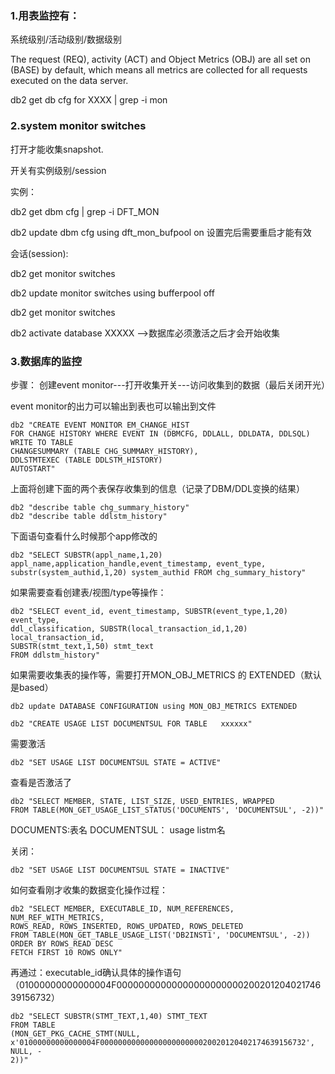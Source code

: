 ### 1.用表监控有：
系统级别/活动级别/数据级别

The request (REQ), activity (ACT) and Object Metrics (OBJ) are all set on (BASE) by default, which means all metrics are
collected for all requests executed on the data server.

db2 get db cfg for XXXX | grep -i mon

### 2.system monitor switches 

打开才能收集snapshot.

开关有实例级别/session

实例：

db2 get dbm cfg | grep -i DFT_MON

db2 update dbm cfg using dft_mon_bufpool on 设置完后需要重启才能有效

会话(session):

db2 get monitor switches

db2 update monitor switches using bufferpool off

db2 get monitor switches

db2 activate database XXXXX
-->数据库必须激活之后才会开始收集


### 3.数据库的监控

步骤：
创建event monitor---打开收集开关---访问收集到的数据（最后关闭开光）

event monitor的出力可以输出到表也可以输出到文件

    db2 "CREATE EVENT MONITOR EM_CHANGE_HIST
    FOR CHANGE HISTORY WHERE EVENT IN (DBMCFG, DDLALL, DDLDATA, DDLSQL)
    WRITE TO TABLE
    CHANGESUMMARY (TABLE CHG_SUMMARY_HISTORY),
    DDLSTMTEXEC (TABLE DDLSTM_HISTORY)
    AUTOSTART"

上面将创建下面的两个表保存收集到的信息（记录了DBM/DDL变换的结果）

    db2 "describe table chg_summary_history"
    db2 "describe table ddlstm_history"

下面语句查看什么时候那个app修改的

    db2 "SELECT SUBSTR(appl_name,1,20)
    appl_name,application_handle,event_timestamp, event_type,
    substr(system_authid,1,20) system_authid FROM chg_summary_history"

如果需要查看创建表/视图/type等操作：

    db2 "SELECT event_id, event_timestamp, SUBSTR(event_type,1,20) event_type,
    ddl_classification, SUBSTR(local_transaction_id,1,20) local_transaction_id,
    SUBSTR(stmt_text,1,50) stmt_text
    FROM ddlstm_history"

如果需要收集表的操作等，需要打开MON_OBJ_METRICS 的 EXTENDED（默认是based）

    db2 update DATABASE CONFIGURATION using MON_OBJ_METRICS EXTENDED

    db2 "CREATE USAGE LIST DOCUMENTSUL FOR TABLE   xxxxxx"


需要激活
    
    db2 "SET USAGE LIST DOCUMENTSUL STATE = ACTIVE"

查看是否激活了

    db2 "SELECT MEMBER, STATE, LIST_SIZE, USED_ENTRIES, WRAPPED
    FROM TABLE(MON_GET_USAGE_LIST_STATUS('DOCUMENTS', 'DOCUMENTSUL', -2))"

DOCUMENTS:表名
DOCUMENTSUL： usage listm名

关闭：
    
    db2 "SET USAGE LIST DOCUMENTSUL STATE = INACTIVE"

如何查看刚才收集的数据变化操作过程：

    db2 "SELECT MEMBER, EXECUTABLE_ID, NUM_REFERENCES, NUM_REF_WITH_METRICS,
    ROWS_READ, ROWS_INSERTED, ROWS_UPDATED, ROWS_DELETED
    FROM TABLE(MON_GET_TABLE_USAGE_LIST('DB2INST1', 'DOCUMENTSUL', -2))
    ORDER BY ROWS_READ DESC
    FETCH FIRST 10 ROWS ONLY"

再通过：executable_id确认具体的操作语句（01000000000000004F0000000000000000000000020020120402174639156732）

    db2 "SELECT SUBSTR(STMT_TEXT,1,40) STMT_TEXT
    FROM TABLE
    (MON_GET_PKG_CACHE_STMT(NULL,
    x'01000000000000004F0000000000000000000000020020120402174639156732', NULL, -
    2))"
















